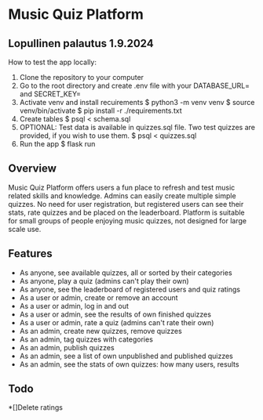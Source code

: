# Music Quiz Platform

## Lopullinen palautus 1.9.2024

How to test the app locally:

1. Clone the repository to your computer
2. Go to the root directory and create .env file with your DATABASE_URL= and SECRET_KEY=
3. Activate venv and install recuirements
    $ python3 -m venv venv
    $ source venv/bin/activate
    $ pip install -r ./requirements.txt
4. Create tables
    $ psql < schema.sql
5. OPTIONAL: Test data is available in quizzes.sql file. Two test quizzes are provided, if you wish to use them.
    $ psql < quizzes.sql
6. Run the app
    $ flask run

## Overview

Music Quiz Platform offers users a fun place to refresh and test music related skills and knowledge. Admins can easily create multiple simple quizzes. No need for user registration, but registered users can see their stats, rate quizzes and be placed on the leaderboard. Platform is suitable for small groups of people enjoying music quizzes, not designed for large scale use.

## Features

- As anyone, see available quizzes, all or sorted by their categories
- As anyone, play a quiz (admins can't play their own)
- As anyone, see the leaderboard of registered users and quiz ratings
- As a user or admin, create or remove an account
- As a user or admin, log in and out
- As a user or admin, see the results of own finished quizzes
- As a user or admin, rate a quiz (admins can't rate their own)
- As an admin, create new quizzes, remove quizzes
- As an admin, tag quizzes with categories
- As an admin, publish quizzes
- As an admin, see a list of own unpublished and published quizzes
- As an admin, see the stats of own quizzes: how many users, results

## Todo

*[]Delete ratings